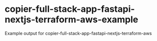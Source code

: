 # copier-full-stack-app-fastapi-nextjs-terraform-aws-example

Example output for copier-full-stack-app-fastapi-nextjs-terraform-aws